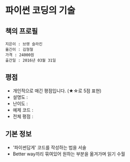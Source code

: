 # 파이썬 코딩의 기술

## 책의 프로필
```
지은이 : 브렛 슬라킨
옮긴이 : 김형철
가격 : 24000원
출간일 : 2016년 03월 31일
```

## 평점
- 개인적으로 매긴 평점입니다. (★☆로 5점 표현)
- 설명도 : 
- 난이도 : 
- 예제 코드 : 
- 전체 평점 : 

## 기본 정보
- '파이썬답게' 코드를 작성하는 법을 서술
- Better way끼리 묶여있어 원하는 부분을 옮겨가며 읽기 수월

